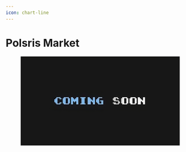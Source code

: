```yaml
---
icon: chart-line
---
```


# Polsris Market&#x20;

<figure><img src="../../.gitbook/assets/image.png" alt=""><figcaption></figcaption></figure>
